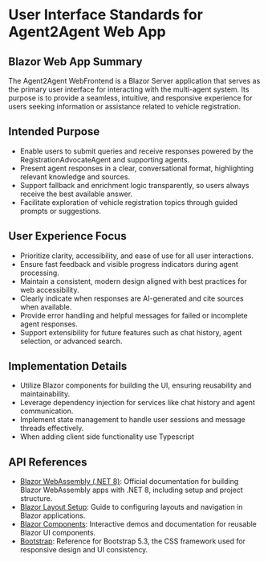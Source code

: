 # User Interface Standards for Agent2Agent Web App

## Blazor Web App Summary

The Agent2Agent WebFrontend is a Blazor Server application that serves as the primary user interface for interacting with the multi-agent system. Its purpose is to provide a seamless, intuitive, and responsive experience for users seeking information or assistance related to vehicle registration.

## Intended Purpose

- Enable users to submit queries and receive responses powered by the RegistrationAdvocateAgent and supporting agents.
- Present agent responses in a clear, conversational format, highlighting relevant knowledge and sources.
- Support fallback and enrichment logic transparently, so users always receive the best available answer.
- Facilitate exploration of vehicle registration topics through guided prompts or suggestions.

## User Experience Focus

- Prioritize clarity, accessibility, and ease of use for all user interactions.
- Ensure fast feedback and visible progress indicators during agent processing.
- Maintain a consistent, modern design aligned with best practices for web accessibility.
- Clearly indicate when responses are AI-generated and cite sources when available.
- Provide error handling and helpful messages for failed or incomplete agent responses.
- Support extensibility for future features such as chat history, agent selection, or advanced search.

## Implementation Details

- Utilize Blazor components for building the UI, ensuring reusability and maintainability.
- Leverage dependency injection for services like chat history and agent communication.
- Implement state management to handle user sessions and message threads effectively.
- When adding client side functionality use Typescript 

## API References

- [Blazor WebAssembly (.NET 8)](https://docs.blazorbootstrap.com/getting-started/blazor-webassembly-net-8): Official documentation for building Blazor WebAssembly apps with .NET 8, including setup and project structure.
- [Blazor Layout Setup](https://docs.blazorbootstrap.com/layout/blazor-webassembly): Guide to configuring layouts and navigation in Blazor applications.
- [Blazor Components](https://demos.blazorbootstrap.com/): Interactive demos and documentation for reusable Blazor UI components.
- [Bootstrap](https://getbootstrap.com/docs/5.3/getting-started/introduction/): Reference for Bootstrap 5.3, the CSS framework used for responsive design and UI consistency.

